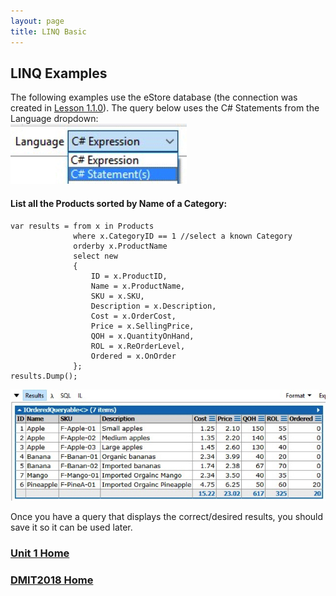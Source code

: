 ```yaml
---
layout: page
title: LINQ Basic
---
```


## LINQ Examples
The following examples use the eStore database (the connection was created in [Lesson 1.1.0](1_1_0.md)). The query below uses the C# Statements from the Language dropdown:<br>
![linq-basic-01](files/linq-basic-01.jpg)

#### List all the Products sorted by Name of a Category:

```
var results = from x in Products
              where x.CategoryID == 1 //select a known Category
              orderby x.ProductName
              select new
              {
                  ID = x.ProductID,
                  Name = x.ProductName,
                  SKU = x.SKU,
                  Description = x.Description,
                  Cost = x.OrderCost,
                  Price = x.SellingPrice, 
                  QOH = x.QuantityOnHand,
                  ROL = x.ReOrderLevel,
                  Ordered = x.OnOrder
              };
results.Dump();
```

![linq-basic-02](files/linq-basic-02.jpg)

Once you have a query that displays the correct/desired results, you should save it so it can be used later.


### [Unit 1 Home](linq.md)
### [DMIT2018 Home](../)